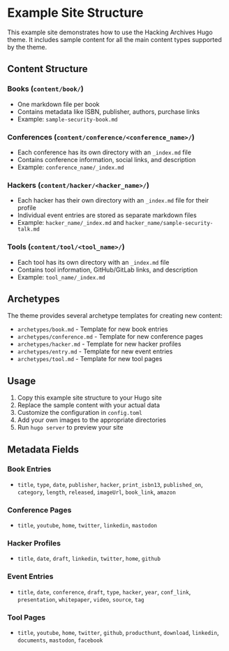 # Example Site Structure

This example site demonstrates how to use the Hacking Archives Hugo theme. It includes sample content for all the main content types supported by the theme.

## Content Structure

### Books (`content/book/`)
- One markdown file per book
- Contains metadata like ISBN, publisher, authors, purchase links
- Example: `sample-security-book.md`

### Conferences (`content/conference/<conference_name>/`)
- Each conference has its own directory with an `_index.md` file
- Contains conference information, social links, and description
- Example: `conference_name/_index.md`

### Hackers (`content/hacker/<hacker_name>/`)
- Each hacker has their own directory with an `_index.md` file for their profile
- Individual event entries are stored as separate markdown files
- Example: `hacker_name/_index.md` and `hacker_name/sample-security-talk.md`

### Tools (`content/tool/<tool_name>/`)
- Each tool has its own directory with an `_index.md` file
- Contains tool information, GitHub/GitLab links, and description
- Example: `tool_name/_index.md`

## Archetypes

The theme provides several archetype templates for creating new content:

- `archetypes/book.md` - Template for new book entries
- `archetypes/conference.md` - Template for new conference pages
- `archetypes/hacker.md` - Template for new hacker profiles
- `archetypes/entry.md` - Template for new event entries
- `archetypes/tool.md` - Template for new tool pages

## Usage

1. Copy this example site structure to your Hugo site
2. Replace the sample content with your actual data
3. Customize the configuration in `config.toml`
4. Add your own images to the appropriate directories
5. Run `hugo server` to preview your site

## Metadata Fields

### Book Entries
- `title`, `type`, `date`, `publisher`, `hacker`, `print_isbn13`, `published_on`, `category`, `length`, `released`, `imageUrl`, `book_link`, `amazon`

### Conference Pages
- `title`, `youtube`, `home`, `twitter`, `linkedin`, `mastodon`

### Hacker Profiles
- `title`, `date`, `draft`, `linkedin`, `twitter`, `home`, `github`

### Event Entries
- `title`, `date`, `conference`, `draft`, `type`, `hacker`, `year`, `conf_link`, `presentation`, `whitepaper`, `video`, `source`, `tag`

### Tool Pages
- `title`, `youtube`, `home`, `twitter`, `github`, `producthunt`, `download`, `linkedin`, `documents`, `mastodon`, `facebook` 